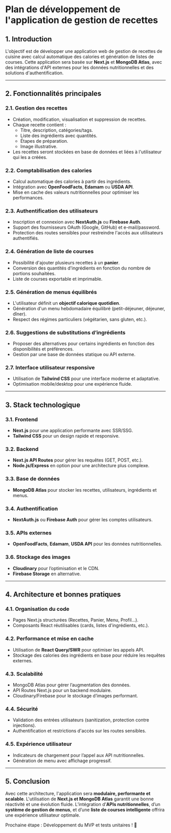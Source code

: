 # Plan de développement de l'application de gestion de recettes

## 1. Introduction
L'objectif est de développer une application web de gestion de recettes de cuisine avec calcul automatique des calories et génération de listes de courses. Cette application sera basée sur **Next.js** et **MongoDB Atlas**, avec des intégrations d'API externes pour les données nutritionnelles et des solutions d'authentification.

---

## 2. Fonctionnalités principales

### 2.1. Gestion des recettes
- Création, modification, visualisation et suppression de recettes.
- Chaque recette contient :
    - Titre, description, catégories/tags.
    - Liste des ingrédients avec quantités.
    - Étapes de préparation.
    - Image illustrative.
- Les recettes seront stockées en base de données et liées à l'utilisateur qui les a créées.

### 2.2. Comptabilisation des calories
- Calcul automatique des calories à partir des ingrédients.
- Intégration avec **OpenFoodFacts**, **Edamam** ou **USDA API**.
- Mise en cache des valeurs nutritionnelles pour optimiser les performances.

### 2.3. Authentification des utilisateurs
- Inscription et connexion avec **NextAuth.js** ou **Firebase Auth**.
- Support des fournisseurs OAuth (Google, GitHub) et e-mail/password.
- Protection des routes sensibles pour restreindre l'accès aux utilisateurs authentifiés.

### 2.4. Génération de liste de courses
- Possibilité d'ajouter plusieurs recettes à un **panier**.
- Conversion des quantités d'ingrédients en fonction du nombre de portions souhaitées.
- Liste de courses exportable et imprimable.

### 2.5. Génération de menus équilibrés
- L'utilisateur définit un **objectif calorique quotidien**.
- Génération d'un menu hebdomadaire équilibré (petit-déjeuner, déjeuner, dîner).
- Respect des régimes particuliers (végétarien, sans gluten, etc.).

### 2.6. Suggestions de substitutions d’ingrédients
- Proposer des alternatives pour certains ingrédients en fonction des disponibilités et préférences.
- Gestion par une base de données statique ou API externe.

### 2.7. Interface utilisateur responsive
- Utilisation de **Tailwind CSS** pour une interface moderne et adaptative.
- Optimisation mobile/desktop pour une expérience fluide.

---

## 3. Stack technologique

### 3.1. Frontend
- **Next.js** pour une application performante avec SSR/SSG.
- **Tailwind CSS** pour un design rapide et responsive.

### 3.2. Backend
- **Next.js API Routes** pour gérer les requêtes (GET, POST, etc.).
- **Node.js/Express** en option pour une architecture plus complexe.

### 3.3. Base de données
- **MongoDB Atlas** pour stocker les recettes, utilisateurs, ingrédients et menus.

### 3.4. Authentification
- **NextAuth.js** ou **Firebase Auth** pour gérer les comptes utilisateurs.

### 3.5. APIs externes
- **OpenFoodFacts**, **Edamam**, **USDA API** pour les données nutritionnelles.

### 3.6. Stockage des images
- **Cloudinary** pour l’optimisation et le CDN.
- **Firebase Storage** en alternative.

---

## 4. Architecture et bonnes pratiques

### 4.1. Organisation du code
- Pages Next.js structurées (Recettes, Panier, Menu, Profil...).
- Composants React réutilisables (cards, listes d'ingrédients, etc.).

### 4.2. Performance et mise en cache
- Utilisation de **React Query/SWR** pour optimiser les appels API.
- Stockage des calories des ingrédients en base pour réduire les requêtes externes.

### 4.3. Scalabilité
- MongoDB Atlas pour gérer l’augmentation des données.
- API Routes Next.js pour un backend modulaire.
- Cloudinary/Firebase pour le stockage d’images performant.

### 4.4. Sécurité
- Validation des entrées utilisateurs (sanitization, protection contre injections).
- Authentification et restrictions d'accès sur les routes sensibles.

### 4.5. Expérience utilisateur
- Indicateurs de chargement pour l’appel aux API nutritionnelles.
- Génération de menu avec affichage progressif.

---

## 5. Conclusion
Avec cette architecture, l'application sera **modulaire, performante et scalable**. L'utilisation de **Next.js et MongoDB Atlas** garantit une bonne réactivité et une évolution fluide. L’intégration d’**APIs nutritionnelles**, d’un **système de gestion de menus**, et d’une **liste de courses intelligente** offrira une expérience utilisateur optimale.

Prochaine étape : Développement du MVP et tests unitaires ! 🚀

